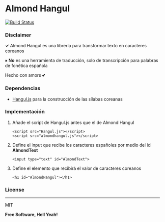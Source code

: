 # Almond Hangul

[![Build Status](https://travis-ci.org/joemccann/dillinger.svg?branch=master)](https://github.com/bimiriya/AlmondHangul/tree/master)
### Disclaimer
__✓__ Almond Hangul es una librería para transformar texto  en caracteres coreanos

`✖` __No__ es una herramienta de traducción, solo de transcripción para palabras de fonética española


 Hecho con amors &#x1F495;


### Dependencias
* [Hangul.js](https://github.com/e-/Hangul.js) para la construcción de las sílabas coreanas

### Implementación

1. Añade el script de Hangul.js antes que el de Almond Hangul
    ```
    <script src="Hangul.js"></script>
    <script src="almondhangul.js"></script>
    ```
2. Define el input que recibe los caracteres españoles por medio del id __AlmondText__
    ```
    <input type="text" id="AlmondText">
    ```
3. Define el elemento que recibirá el valor de caracteres coreanos
    ```
    <h1 id="AlmondHangul"></h1>
    ```
### License
----

MIT


**Free Software, Hell Yeah!**